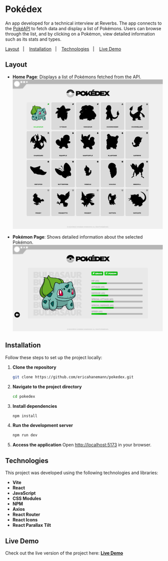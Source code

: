 # Pokédex

An app developed for a technical interview at Reverbs. The app connects to the [PokéAPI](https://pokeapi.co/) to fetch data and display a list of Pokémons. Users can browse through the list, and by clicking on a Pokémon, view detailed information such as its stats and types.

<p>
  <a href="#layout">Layout</a>&nbsp;&nbsp;&nbsp;|&nbsp;&nbsp;&nbsp;
  <a href="#installation">Installation</a>&nbsp;&nbsp;&nbsp;|&nbsp;&nbsp;&nbsp;
  <a href="#technologies">Technologies</a>&nbsp;&nbsp;&nbsp;|&nbsp;&nbsp;&nbsp;
  <a href="https://pokedex-eh.vercel.app/" target="_blank">Live Demo</a>
</p>

## Layout

- **Home Page**: Displays a list of Pokémons fetched from the API.
  ![](src/assets/home-page.png)

- **Pokémon Page**: Shows detailed information about the selected Pokémon.
  ![](src/assets/pokemon-page.png)

## Installation

Follow these steps to set up the project locally:

1. **Clone the repository**
   ```bash
   git clone https://github.com/ericahanemann/pokedex.git 
   ```

2. **Navigate to the project directory**
   ```bash
   cd pokedex
   ```

3. **Install dependencies**
   ```bash
   npm install
   ```

4. **Run the development server**
   ```bash
   npm run dev
   ```

5. **Access the application**
   Open [http://localhost:5173](http://localhost:5173) in your browser.

## Technologies

This project was developed using the following technologies and libraries:

- **Vite** 
- **React** 
- **JavaScript** 
- **CSS Modules** 
- **NPM** 
- **Axios** 
- **React Router** 
- **React Icons** 
- **React Parallax Tilt** 

## Live Demo

Check out the live version of the project here:
[**Live Demo**](https://pokedex-eh.vercel.app/)


